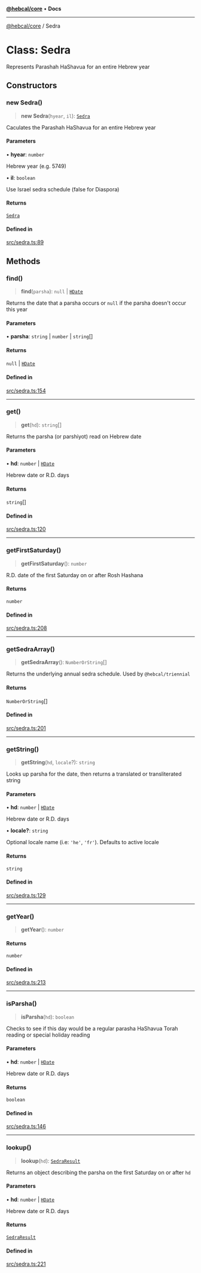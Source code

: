 [**@hebcal/core**](../README.md) • **Docs**

***

[@hebcal/core](../globals.md) / Sedra

# Class: Sedra

Represents Parashah HaShavua for an entire Hebrew year

## Constructors

### new Sedra()

> **new Sedra**(`hyear`, `il`): [`Sedra`](Sedra.md)

Caculates the Parashah HaShavua for an entire Hebrew year

#### Parameters

• **hyear**: `number`

Hebrew year (e.g. 5749)

• **il**: `boolean`

Use Israel sedra schedule (false for Diaspora)

#### Returns

[`Sedra`](Sedra.md)

#### Defined in

[src/sedra.ts:89](https://github.com/hebcal/hebcal-es6/blob/3368d3d0f182fa8667ccf03cc5e03586ceb1661f/src/sedra.ts#L89)

## Methods

### find()

> **find**(`parsha`): `null` \| [`HDate`](HDate.md)

Returns the date that a parsha occurs
or `null` if the parsha doesn't occur this year

#### Parameters

• **parsha**: `string` \| `number` \| `string`[]

#### Returns

`null` \| [`HDate`](HDate.md)

#### Defined in

[src/sedra.ts:154](https://github.com/hebcal/hebcal-es6/blob/3368d3d0f182fa8667ccf03cc5e03586ceb1661f/src/sedra.ts#L154)

***

### get()

> **get**(`hd`): `string`[]

Returns the parsha (or parshiyot) read on Hebrew date

#### Parameters

• **hd**: `number` \| [`HDate`](HDate.md)

Hebrew date or R.D. days

#### Returns

`string`[]

#### Defined in

[src/sedra.ts:120](https://github.com/hebcal/hebcal-es6/blob/3368d3d0f182fa8667ccf03cc5e03586ceb1661f/src/sedra.ts#L120)

***

### getFirstSaturday()

> **getFirstSaturday**(): `number`

R.D. date of the first Saturday on or after Rosh Hashana

#### Returns

`number`

#### Defined in

[src/sedra.ts:208](https://github.com/hebcal/hebcal-es6/blob/3368d3d0f182fa8667ccf03cc5e03586ceb1661f/src/sedra.ts#L208)

***

### getSedraArray()

> **getSedraArray**(): `NumberOrString`[]

Returns the underlying annual sedra schedule.
Used by `@hebcal/triennial`

#### Returns

`NumberOrString`[]

#### Defined in

[src/sedra.ts:201](https://github.com/hebcal/hebcal-es6/blob/3368d3d0f182fa8667ccf03cc5e03586ceb1661f/src/sedra.ts#L201)

***

### getString()

> **getString**(`hd`, `locale`?): `string`

Looks up parsha for the date, then returns a translated or transliterated string

#### Parameters

• **hd**: `number` \| [`HDate`](HDate.md)

Hebrew date or R.D. days

• **locale?**: `string`

Optional locale name (i.e: `'he'`, `'fr'`). Defaults to active locale

#### Returns

`string`

#### Defined in

[src/sedra.ts:129](https://github.com/hebcal/hebcal-es6/blob/3368d3d0f182fa8667ccf03cc5e03586ceb1661f/src/sedra.ts#L129)

***

### getYear()

> **getYear**(): `number`

#### Returns

`number`

#### Defined in

[src/sedra.ts:213](https://github.com/hebcal/hebcal-es6/blob/3368d3d0f182fa8667ccf03cc5e03586ceb1661f/src/sedra.ts#L213)

***

### isParsha()

> **isParsha**(`hd`): `boolean`

Checks to see if this day would be a regular parasha HaShavua
Torah reading or special holiday reading

#### Parameters

• **hd**: `number` \| [`HDate`](HDate.md)

Hebrew date or R.D. days

#### Returns

`boolean`

#### Defined in

[src/sedra.ts:146](https://github.com/hebcal/hebcal-es6/blob/3368d3d0f182fa8667ccf03cc5e03586ceb1661f/src/sedra.ts#L146)

***

### lookup()

> **lookup**(`hd`): [`SedraResult`](../type-aliases/SedraResult.md)

Returns an object describing the parsha on the first Saturday on or after `hd`

#### Parameters

• **hd**: `number` \| [`HDate`](HDate.md)

Hebrew date or R.D. days

#### Returns

[`SedraResult`](../type-aliases/SedraResult.md)

#### Defined in

[src/sedra.ts:221](https://github.com/hebcal/hebcal-es6/blob/3368d3d0f182fa8667ccf03cc5e03586ceb1661f/src/sedra.ts#L221)
